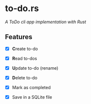 # to-do.rs
_A ToDo cli app implementation with Rust_

## Features

- [x] **C**reate to-do
- [x] **R**ead to-dos
- [x] **U**pdate to-do (rename)
- [x] **D**elete to-do
- [x] Mark as completed
- [x] Save in a SQLite file

